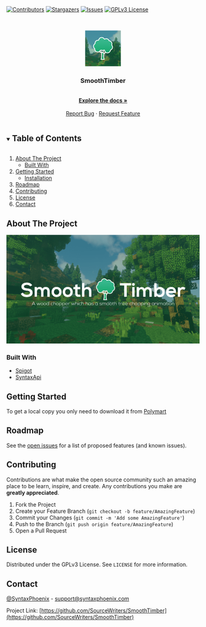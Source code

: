 <!--
*** Thanks for checking out the Best-README-Template. If you have a suggestion
*** that would make this better, please fork the vCompat and create a pull request
*** or simply open an issue with the tag "enhancement".
*** Thanks again! Now go create something AMAZING! :D
***
***
***
*** To avoid retyping too much info. Do a search and replace for the following:
*** SourceWriters, vCompat, twitter_handle, email, vCompat, project_description
-->



<!-- PROJECT SHIELDS -->
<!--
*** I'm using markdown "reference style" links for readability.
*** Reference links are enclosed in brackets [ ] instead of parentheses ( ).
*** See the bottom of this document for the declaration of the reference variables
*** for contributors-url, forks-url, etc. This is an optional, concise syntax you may use.
*** https://www.markdownguide.org/basic-syntax/#reference-style-links
-->
[![Contributors][contributors-shield]][contributors-url]
[![Stargazers][stars-shield]][stars-url]
[![Issues][issues-shield]][issues-url]
[![GPLv3 License][license-shield]][license-url]



<!-- PROJECT LOGO -->
<br />
<p align="center">
  <a href="https://github.com/SourceWriters/SmoothTimber">
    <img src="images/logo.png" alt="Logo" width="96" height="96"/>
  </a>

  <h3 align="center">SmoothTimber</h3>

  <p align="center">
    <!-- TODO: project_description -->
    <br />
    <a href="https://confluence.syntaxphoenix.com/display/SMTIM"><strong>Explore the docs »</strong></a>
    <br />
    <br />
    <a href="https://github.com/SourceWriters/SmoothTimber/issues/new?labels=Bug&template=bug_report.md&title=%5BBUG%5D+Some+bug+that+happend">Report Bug</a>
    ·
    <a href="https://github.com/SourceWriters/SmoothTimber/issues/new?labels=Enhancement%2C+Priority%3A+Optional&template=feature_request.md&title=%5BFEATURE%5D+Some+feature+that+could+be+cool">Request Feature</a>
  </p>
</p>



<!-- TABLE OF CONTENTS -->
<details open="open">
  <summary><h2 style="display: inline-block">Table of Contents</h2></summary>
  <ol>
    <li>
      <a href="#about-the-project">About The Project</a>
      <ul>
        <li><a href="#built-with">Built With</a></li>
      </ul>
    </li>
    <li>
      <a href="#getting-started">Getting Started</a>
      <ul>
        <li><a href="#installation">Installation</a></li>
      </ul>
    </li>
    <li><a href="#roadmap">Roadmap</a></li>
    <li><a href="#contributing">Contributing</a></li>
    <li><a href="#license">License</a></li>
    <li><a href="#contact">Contact</a></li>
  </ol>
</details>



<!-- ABOUT THE PROJECT -->
## About The Project

<img src="images/banner.png" alt="SmoothTimber Banner"/>


### Built With

* [Spigot](https://hub.spigotmc.org/stash/projects/SPIGOT/repos/spigot/browse)
* [SyntaxApi](https://github.com/SyntaxPhoenix/syntaxapi)

<!-- GETTING STARTED -->
## Getting Started

To get a local copy you only need to download it from [Polymart](https://polymart.org/resource/smoothtimber.103)



<!-- ROADMAP -->
## Roadmap

See the [open issues](https://github.com/SourceWriters/SmoothTimber/issues) for a list of proposed features (and known issues).



<!-- CONTRIBUTING -->
## Contributing

Contributions are what make the open source community such an amazing place to be learn, inspire, and create. Any contributions you make are **greatly appreciated**.

1. Fork the Project
2. Create your Feature Branch (`git checkout -b feature/AmazingFeature`)
3. Commit your Changes (`git commit -m 'Add some AmazingFeature'`)
4. Push to the Branch (`git push origin feature/AmazingFeature`)
5. Open a Pull Request



<!-- LICENSE -->
## License

Distributed under the GPLv3 License. See `LICENSE` for more information.



<!-- CONTACT -->
## Contact

[@SyntaxPhoenix](https://twitter.com/SyntaxPhoenix) - support@syntaxphoenix.com

Project Link: [https://github.com/SourceWriters/SmoothTimber](https://github.com/SourceWriters/SmoothTimber)





<!-- MARKDOWN LINKS & IMAGES -->
<!-- https://www.markdownguide.org/basic-syntax/#reference-style-links -->
[contributors-shield]: https://img.shields.io/github/contributors/SourceWriters/SmoothTimber.svg?style=flat-square
[contributors-url]: https://github.com/SourceWriters/SmoothTimber/graphs/contributors
[stars-shield]: https://img.shields.io/github/stars/SourceWriters/SmoothTimber.svg?style=flat-square
[stars-url]: https://github.com/SourceWriters/SmoothTimber/stargazers
[issues-shield]: https://img.shields.io/github/issues/SourceWriters/SmoothTimber.svg?style=flat-square
[issues-url]: https://github.com/SourceWriters/SmoothTimber/issues
[license-shield]: https://img.shields.io/github/license/SourceWriters/SmoothTimber.svg?style=flat-square
[license-url]: https://github.com/SourceWriters/SmoothTimber/blob/master/LICENSE

